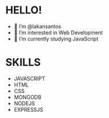 
# HELLO!
- 👋 I’m @lakansantos
- 👀 I’m interested in Web Development
- 🌱 I’m currently studying JavaScript

# SKILLS
* JAVASCRIPT
* HTML
* CSS
* MONGODB
* NODEJS
* EXPRESSJS
<!---
lakansantos/lakansantos is a ✨ special ✨ repository because its `README.md` (this file) appears on your GitHub profile.
You can click the Preview link to take a look at your changes.
--->
